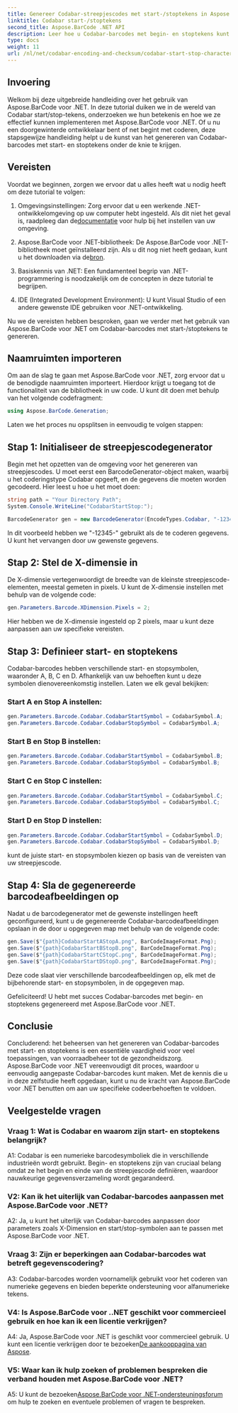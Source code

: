 ```yaml
---
title: Genereer Codabar-streepjescodes met start-/stoptekens in Aspose.BarCode voor .NET
linktitle: Codabar start-/stoptekens
second_title: Aspose.BarCode .NET API
description: Leer hoe u Codabar-barcodes met begin- en stoptekens kunt maken met Aspose.BarCode voor .NET. Een stapsgewijze handleiding voor ontwikkelaars.
type: docs
weight: 11
url: /nl/net/codabar-encoding-and-checksum/codabar-start-stop-characters/
---
```

## Invoering

Welkom bij deze uitgebreide handleiding over het gebruik van Aspose.BarCode voor .NET. In deze tutorial duiken we in de wereld van Codabar start/stop-tekens, onderzoeken we hun betekenis en hoe we ze effectief kunnen implementeren met Aspose.BarCode voor .NET. Of u nu een doorgewinterde ontwikkelaar bent of net begint met coderen, deze stapsgewijze handleiding helpt u de kunst van het genereren van Codabar-barcodes met start- en stoptekens onder de knie te krijgen.

## Vereisten

Voordat we beginnen, zorgen we ervoor dat u alles heeft wat u nodig heeft om deze tutorial te volgen:

1.  Omgevingsinstellingen: Zorg ervoor dat u een werkende .NET-ontwikkelomgeving op uw computer hebt ingesteld. Als dit niet het geval is, raadpleeg dan de[documentatie](https://reference.aspose.com/barcode/net/) voor hulp bij het instellen van uw omgeving.

2. Aspose.BarCode voor .NET-bibliotheek: De Aspose.BarCode voor .NET-bibliotheek moet geïnstalleerd zijn. Als u dit nog niet heeft gedaan, kunt u het downloaden via de[bron](https://releases.aspose.com/barcode/net/).

3. Basiskennis van .NET: Een fundamenteel begrip van .NET-programmering is noodzakelijk om de concepten in deze tutorial te begrijpen.

4. IDE (Integrated Development Environment): U kunt Visual Studio of een andere gewenste IDE gebruiken voor .NET-ontwikkeling.

Nu we de vereisten hebben besproken, gaan we verder met het gebruik van Aspose.BarCode voor .NET om Codabar-barcodes met start-/stoptekens te genereren.

## Naamruimten importeren

Om aan de slag te gaan met Aspose.BarCode voor .NET, zorg ervoor dat u de benodigde naamruimten importeert. Hierdoor krijgt u toegang tot de functionaliteit van de bibliotheek in uw code. U kunt dit doen met behulp van het volgende codefragment:

```csharp
using Aspose.BarCode.Generation;
```

Laten we het proces nu opsplitsen in eenvoudig te volgen stappen:

## Stap 1: Initialiseer de streepjescodegenerator

Begin met het opzetten van de omgeving voor het genereren van streepjescodes. U moet eerst een BarcodeGenerator-object maken, waarbij u het coderingstype Codabar opgeeft, en de gegevens die moeten worden gecodeerd. Hier leest u hoe u het moet doen:

```csharp
string path = "Your Directory Path";
System.Console.WriteLine("CodabarStartStop:");

BarcodeGenerator gen = new BarcodeGenerator(EncodeTypes.Codabar, "-12345-");
```

In dit voorbeeld hebben we "-12345-" gebruikt als de te coderen gegevens. U kunt het vervangen door uw gewenste gegevens.

## Stap 2: Stel de X-dimensie in

De X-dimensie vertegenwoordigt de breedte van de kleinste streepjescode-elementen, meestal gemeten in pixels. U kunt de X-dimensie instellen met behulp van de volgende code:

```csharp
gen.Parameters.Barcode.XDimension.Pixels = 2;
```

Hier hebben we de X-dimensie ingesteld op 2 pixels, maar u kunt deze aanpassen aan uw specifieke vereisten.

## Stap 3: Definieer start- en stoptekens

Codabar-barcodes hebben verschillende start- en stopsymbolen, waaronder A, B, C en D. Afhankelijk van uw behoeften kunt u deze symbolen dienovereenkomstig instellen. Laten we elk geval bekijken:

### Start A en Stop A instellen:

```csharp
gen.Parameters.Barcode.Codabar.CodabarStartSymbol = CodabarSymbol.A;
gen.Parameters.Barcode.Codabar.CodabarStopSymbol = CodabarSymbol.A;
```

### Start B en Stop B instellen:

```csharp
gen.Parameters.Barcode.Codabar.CodabarStartSymbol = CodabarSymbol.B;
gen.Parameters.Barcode.Codabar.CodabarStopSymbol = CodabarSymbol.B;
```

### Start C en Stop C instellen:

```csharp
gen.Parameters.Barcode.Codabar.CodabarStartSymbol = CodabarSymbol.C;
gen.Parameters.Barcode.Codabar.CodabarStopSymbol = CodabarSymbol.C;
```

### Start D en Stop D instellen:

```csharp
gen.Parameters.Barcode.Codabar.CodabarStartSymbol = CodabarSymbol.D;
gen.Parameters.Barcode.Codabar.CodabarStopSymbol = CodabarSymbol.D;
```

kunt de juiste start- en stopsymbolen kiezen op basis van de vereisten van uw streepjescode.

## Stap 4: Sla de gegenereerde barcodeafbeeldingen op

Nadat u de barcodegenerator met de gewenste instellingen heeft geconfigureerd, kunt u de gegenereerde Codabar-barcodeafbeeldingen opslaan in de door u opgegeven map met behulp van de volgende code:

```csharp
gen.Save($"{path}CodabarStartAStopA.png", BarCodeImageFormat.Png);
gen.Save($"{path}CodabarStartBStopB.png", BarCodeImageFormat.Png);
gen.Save($"{path}CodabarStartCStopC.png", BarCodeImageFormat.Png);
gen.Save($"{path}CodabarStartDStopD.png", BarCodeImageFormat.Png);
```

Deze code slaat vier verschillende barcodeafbeeldingen op, elk met de bijbehorende start- en stopsymbolen, in de opgegeven map.

Gefeliciteerd! U hebt met succes Codabar-barcodes met begin- en stoptekens gegenereerd met Aspose.BarCode voor .NET.

## Conclusie

Concluderend: het beheersen van het genereren van Codabar-barcodes met start- en stoptekens is een essentiële vaardigheid voor veel toepassingen, van voorraadbeheer tot de gezondheidszorg. Aspose.BarCode voor .NET vereenvoudigt dit proces, waardoor u eenvoudig aangepaste Codabar-barcodes kunt maken. Met de kennis die u in deze zelfstudie heeft opgedaan, kunt u nu de kracht van Aspose.BarCode voor .NET benutten om aan uw specifieke codeerbehoeften te voldoen.

## Veelgestelde vragen

### Vraag 1: Wat is Codabar en waarom zijn start- en stoptekens belangrijk?

A1: Codabar is een numerieke barcodesymboliek die in verschillende industrieën wordt gebruikt. Begin- en stoptekens zijn van cruciaal belang omdat ze het begin en einde van de streepjescode definiëren, waardoor nauwkeurige gegevensverzameling wordt gegarandeerd.

### V2: Kan ik het uiterlijk van Codabar-barcodes aanpassen met Aspose.BarCode voor .NET?

A2: Ja, u kunt het uiterlijk van Codabar-barcodes aanpassen door parameters zoals X-Dimension en start/stop-symbolen aan te passen met Aspose.BarCode voor .NET.

### Vraag 3: Zijn er beperkingen aan Codabar-barcodes wat betreft gegevenscodering?

A3: Codabar-barcodes worden voornamelijk gebruikt voor het coderen van numerieke gegevens en bieden beperkte ondersteuning voor alfanumerieke tekens.

### V4: Is Aspose.BarCode voor ..NET geschikt voor commercieel gebruik en hoe kan ik een licentie verkrijgen?

 A4: Ja, Aspose.BarCode voor .NET is geschikt voor commercieel gebruik. U kunt een licentie verkrijgen door te bezoeken[De aankooppagina van Aspose](https://purchase.aspose.com/buy).

### V5: Waar kan ik hulp zoeken of problemen bespreken die verband houden met Aspose.BarCode voor .NET?

 A5: U kunt de bezoeken[Aspose.BarCode voor .NET-ondersteuningsforum](https://forum.aspose.com/c/barcode/13) om hulp te zoeken en eventuele problemen of vragen te bespreken.